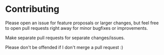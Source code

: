 # Contributing

Please open an issue for feature proposals or larger changes, but feel free to open pull requests right away for minor bugfixes or improvements.

Make separate pull requests for separate changes/issues.

Please don't be offended if I don't merge a pull request :)